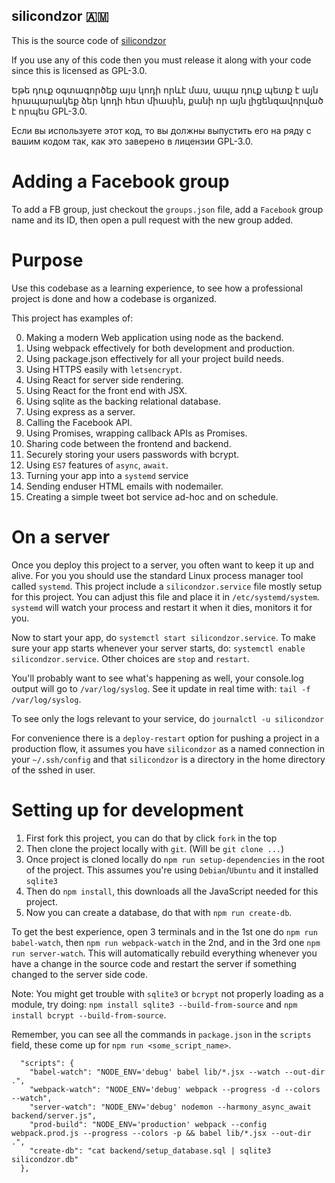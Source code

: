 silicondzor 🇦🇲
-----------

This is the source code of [silicondzor](http://silicondzor.com)

If you use any of this code then you must release it along with your
code since this is licensed as GPL-3.0.

Եթե դուք օգտագործեք այս կոդի որևէ մաս, ապա դուք պետք է այն հրապարակեք
ձեր կոդի հետ միասին, քանի որ այն լիցենզավորված է որպես GPL-3.0.

Если вы используете этот код, то вы должны выпустить его на ряду с
вашим кодом так, как это заверено в лицензии GPL-3.0.

# Adding a Facebook group
To add a FB group, just checkout the `groups.json` file, add a
`Facebook` group name and its ID, then open a pull request with the
new group added.

# Purpose 

Use this codebase as a learning experience, to see how a professional 
project is done and how a codebase is organized. 

This project has examples of: 

0. Making a modern Web application using node as the backend.
1. Using webpack effectively for both development and production.
2. Using package.json effectively for all your project build needs.
3. Using HTTPS easily with `letsencrypt`.
4. Using React for server side rendering.
5. Using React for the front end with JSX.
6. Using sqlite as the backing relational database.
7. Using express as a server.
8. Calling the Facebook API.
9. Using Promises, wrapping callback APIs as Promises.
10. Sharing code between the frontend and backend.
11. Securely storing your users passwords with bcrypt.
12. Using `ES7` features of `async`, `await`.
13. Turning your app into a `systemd` service
14. Sending enduser HTML emails with nodemailer.
15. Creating a simple tweet bot service ad-hoc and on schedule.

# On a server

Once you deploy this project to a server, you often want to keep it up
and alive. For you you should use the standard Linux process manager
tool called `systemd`. This project include a `silicondzor.service`
file mostly setup for this project. You can adjust this file and place
it in `/etc/systemd/system`. `systemd` will watch your process and 
restart it when it dies, monitors it for you.

Now to start your app, do `systemctl start silicondzor.service`. To make
sure your app starts whenever your server starts, do: 
`systemctl enable silicondzor.service`. Other choices are `stop` and 
`restart`.

You'll probably want to see what's happening as well, your console.log 
output will go to `/var/log/syslog`. See it update in real time with: 
`tail -f /var/log/syslog`.

To see only the logs relevant to your service, do `journalctl -u
silicondzor`

For convenience there is a `deploy-restart` option for pushing a
project in a production flow, it assumes you have `silicondzor` as a
named connection in your `~/.ssh/config` and that `silicondzor` is a
directory in the home directory of the sshed in user.

# Setting up for development

1. First fork this project, you can do that by click `fork` in the top
2. Then clone the project locally with `git`. (Will be `git clone
   ...`)
3. Once project is cloned locally do `npm run setup-dependencies` in
   the root of the project. This assumes you're using
   `Debian`/`Ubuntu` and it installed `sqlite3`
4. Then do `npm install`, this downloads all the JavaScript needed for
   this project.
5. Now you can create a database, do that with `npm run create-db`.

To get the best experience, open 3 terminals and in the 1st one do
`npm run babel-watch`, then `npm run webpack-watch` in the 2nd, and in
the 3rd one `npm run server-watch`. This will automatically rebuild
everything whenever you have a change in the source code and restart
the server if something changed to the server side code.

Note: You might get trouble with `sqlite3` or `bcrypt` not properly
loading as a module, try doing: `npm install sqlite3
--build-from-source` and `npm install bcrypt --build-from-source`.

Remember, you can see all the commands in `package.json` in the
`scripts` field, these come up for `npm run <some_script_name>`.

```
  "scripts": {
    "babel-watch": "NODE_ENV='debug' babel lib/*.jsx --watch --out-dir .",
    "webpack-watch": "NODE_ENV='debug' webpack --progress -d --colors --watch",
    "server-watch": "NODE_ENV='debug' nodemon --harmony_async_await backend/server.js",
    "prod-build": "NODE_ENV='production' webpack --config webpack.prod.js --progress --colors -p && babel lib/*.jsx --out-dir .",
    "create-db": "cat backend/setup_database.sql | sqlite3 silicondzor.db"
  },
```
